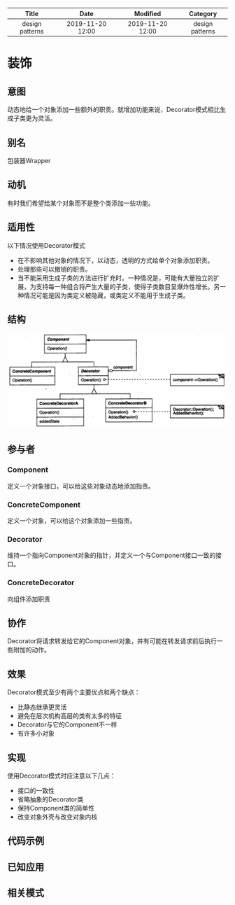| Title                | Date             | Modified         | Category          |
|:--------------------:|:----------------:|:----------------:|:-----------------:|
| design patterns      | 2019-11-20 12:00 | 2019-11-20 12:00 | design patterns   |

# 装饰


## 意图
动态地给一个对象添加一些额外的职责。就增加功能来说，Decorator模式相比生成子类更为灵活。

## 别名
包装器Wrapper

## 动机
有时我们希望给某个对象而不是整个类添加一些功能。


## 适用性
以下情况使用Decorator模式
- 在不影响其他对象的情况下，以动态，透明的方式给单个对象添加职责。
- 处理那些可以撤销的职责。
- 当不能采用生成子类的方法进行扩充时。一种情况是，可能有大量独立的扩展，为支持每一种组合将产生大量的子类，使得子类数目呈爆炸性增长。另一种情况可能是因为类定义被隐藏，或类定义不能用于生成子类。

## 结构
![](./images/decorator.png)

## 参与者
### Component
定义一个对象接口，可以给这些对象动态地添加指责。
### ConcreteComponent
定义一个对象，可以给这个对象添加一些指责。
### Decorator
维持一个指向Component对象的指针，并定义一个与Component接口一致的接口。
### ConcreteDecorator
向组件添加职责

## 协作
Decorator将请求转发给它的Component对象，并有可能在转发请求前后执行一些附加的动作。

## 效果
Decorator模式至少有两个主要优点和两个缺点：
- 比静态继承更灵活
- 避免在层次机构高层的类有太多的特征
- Decorator与它的Component不一样
- 有许多小对象


## 实现
使用Decorator模式时应注意以下几点：
- 接口的一致性
- 省略抽象的Decorator类
- 保持Component类的简单性
- 改变对象外壳与改变对象内核


## 代码示例
## 已知应用

## 相关模式
